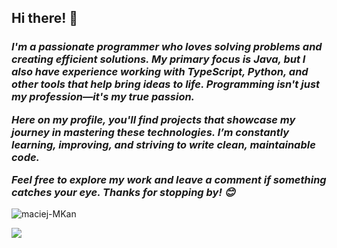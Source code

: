 ## Hi there! 👋

<h3><i>I'm a passionate programmer who loves solving problems and creating efficient solutions. My primary focus is Java, but I also have experience working with TypeScript, Python, and other tools that help bring ideas to life. Programming isn't just my profession—it's my true passion.

Here on my profile, you'll find projects that showcase my journey in mastering these technologies. I’m constantly learning, improving, and striving to write clean, maintainable code.

Feel free to explore my work and leave a comment if something catches your eye. Thanks for stopping by! 😊</i></h3>

<img src="https://github-readme-stats.vercel.app/api/top-langs?username=maciej-MKan&show_icons=true&locale=en&layout=compact" alt="maciej-MKan" />

![](https://komarev.com/ghpvc/?username=maciej-MKan)



<!--
**maciej-MKan/maciej-MKan** is a ✨ _special_ ✨ repository because its `README.md` (this file) appears on your GitHub profile.

Here are some ideas to get you started:

- 🔭 I’m currently working on ...
- 🌱 I’m currently learning ...
- 👯 I’m looking to collaborate on ...
- 🤔 I’m looking for help with ...
- 💬 Ask me about ...
- 📫 How to reach me: ...
- 😄 Pronouns: ...
- ⚡ Fun fact: ...
-->
